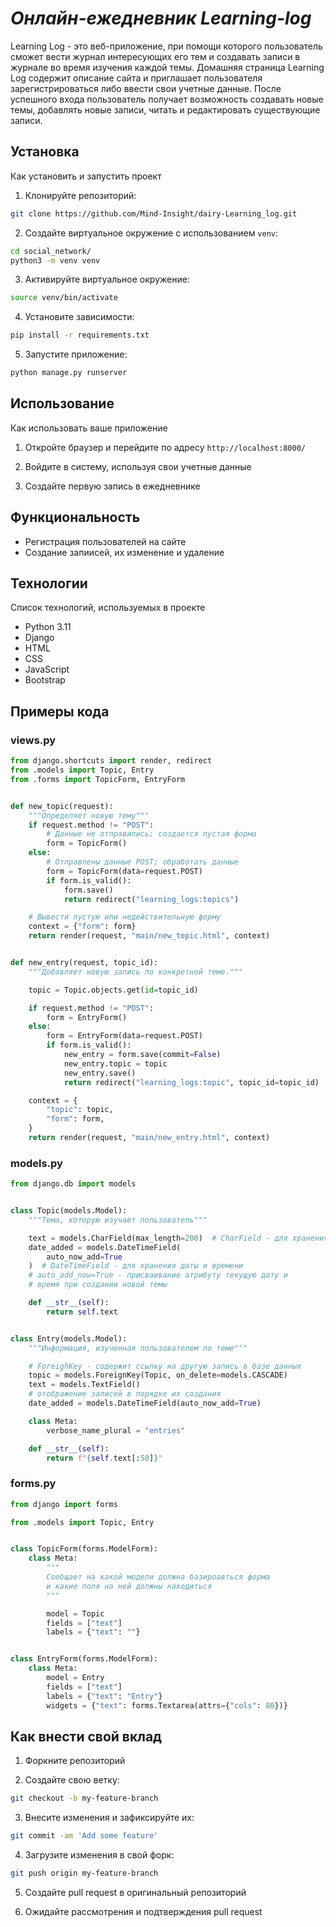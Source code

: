 # *Онлайн-ежедневник Learning-log*

Learning Log - это веб-приложение, при помощи которого
пользователь сможет вести журнал интересующих его тем и создавать записи
в журнале во время изучения каждой темы. Домашняя страница Learning Log
содержит описание сайта и приглашает пользователя зарегистрироваться
либо ввести свои учетные данные. После успешного входа пользователь получает возможность создавать новые темы, добавлять новые записи, читать
и редактировать существующие записи.

## Установка

Как установить и запустить проект

1. Клонируйте репозиторий:

```bash
git clone https://github.com/Mind-Insight/dairy-Learning_log.git
```
2. Создайте виртуальное окружение с использованием `venv`:

```bash
cd social_network/
python3 -m venv venv
```

3. Активируйте виртуальное окружение:

```bash
source venv/bin/activate
```

4. Установите зависимости:

```bash
pip install -r requirements.txt
```

5. Запустите приложение:

```bash
python manage.py runserver
```

## Использование

Как использовать ваше приложение

1. Откройте браузер и перейдите по адресу `http://localhost:8000/`

2. Войдите в систему, используя свои учетные данные

3. Создайте первую запись в ежедневнике

## Функциональность

- Регистрация пользователей на сайте
- Создание запиисей, их изменение и удаление

## Технологии

Список технологий, используемых в проекте

* Python 3.11
* Django
* HTML
* CSS
* JavaScript
* Bootstrap

## Примеры кода

### views.py

```python
from django.shortcuts import render, redirect
from .models import Topic, Entry
from .forms import TopicForm, EntryForm


def new_topic(request):
    """Определяет новую тему"""
    if request.method != "POST":
        # Данные не отправились; создается пустая форма
        form = TopicForm()
    else:
        # Отправлены данные POST; обработать данные
        form = TopicForm(data=request.POST)
        if form.is_valid():
            form.save()
            return redirect("learning_logs:topics")

    # Вывести пустую или недействительную форму
    context = {"form": form}
    return render(request, "main/new_topic.html", context)


def new_entry(request, topic_id):
    """Добавляет новую запись по конкретной теме."""

    topic = Topic.objects.get(id=topic_id)

    if request.method != "POST":
        form = EntryForm()
    else:
        form = EntryForm(data=request.POST)
        if form.is_valid():
            new_entry = form.save(commit=False)
            new_entry.topic = topic
            new_entry.save()
            return redirect("learning_logs:topic", topic_id=topic_id)

    context = {
        "topic": topic,
        "form": form,
    }
    return render(request, "main/new_entry.html", context)
```

### models.py

```python
from django.db import models


class Topic(models.Model):
    """Тема, которую изучает пользователь"""

    text = models.CharField(max_length=200)  # CharField - для хранения текста
    date_added = models.DateTimeField(
        auto_now_add=True
    )  # DateTimeField - для хранения даты и времени
    # auto_add_now=True - присваивание атрибуту текущую дату и
    # время при создании новой темы

    def __str__(self):
        return self.text


class Entry(models.Model):
    """Информация, изученная пользователем по теме"""

    # ForeighKey - содержит ссылку на другую запись в базе данных
    topic = models.ForeignKey(Topic, on_delete=models.CASCADE)
    text = models.TextField()
    # отображение записей в порядке их создания
    date_added = models.DateTimeField(auto_now_add=True)

    class Meta:
        verbose_name_plural = "entries"

    def __str__(self):
        return f"{self.text[:50]}"
```

### forms.py
```python
from django import forms

from .models import Topic, Entry


class TopicForm(forms.ModelForm):
    class Meta:
        """
        Сообщает на какой модели должна базироавться форма
        и какие поля на ней должны находиться
        """

        model = Topic
        fields = ["text"]
        labels = {"text": ""}


class EntryForm(forms.ModelForm):
    class Meta:
        model = Entry
        fields = ["text"]
        labels = {"text": "Entry"}
        widgets = {"text": forms.Textarea(attrs={"cols": 80})}

```

## Как внести свой вклад

1. Форкните репозиторий

2. Создайте свою ветку:

```bash
git checkout -b my-feature-branch
```

3. Внесите изменения и зафиксируйте их:

```bash
git commit -am 'Add some feature'
```

4. Загрузите изменения в свой форк:

```bash
git push origin my-feature-branch
```

5. Создайте pull request в оригинальный репозиторий

6. Ожидайте рассмотрения и подтверждения pull request
